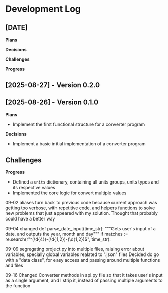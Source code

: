 # Development Log

## [DATE]
**Plans**

**Decisions**

**Challenges**

**Progress**


## [2025-08-27] - Version 0.2.0


## [2025-08-26] - Version 0.1.0
**Plans**
- Implement the first functional structure for a converter program

**Decisions**
- Implement a basic initial implementation of a converter program

**Challenges**
- 

**Progress**
- Defined a `units` dictionary, containing all units groups, units types and its respective values
- Implemented the core logic for convert multiple values



09-02
aliases
turn back to previous code because current approach was getting too verbose, with repetitive code, and helpers functions to solve new problems that just appeared with my solution.
Thought that probably could have a better way


09-04
changed
def parse_date_input(time_str):
    """Gets user's input of a date, and outputs the year, month and day"""
    if matches := re.search(r"^(\d{4})-(\d{1,2})-(\d{1,2})$", time_str):


09-09
segregating project.py into multiple files, raising error about variables, specially global variables realated to ".json" files
Decided do go with a "data class", for easy access and passing around multiple functions and files


09-16
Changed Converter methods in api.py file  so that it takes user's input as a single argument, and I strip it, instead of passing multiple arguments to the function